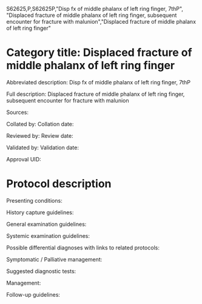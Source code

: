 S62625,P,S62625P,"Disp fx of middle phalanx of left ring finger, 7thP", "Displaced fracture of middle phalanx of left ring finger, subsequent encounter for fracture with malunion","Displaced fracture of middle phalanx of left ring finger"
# Category title: Displaced fracture of middle phalanx of left ring finger

Abbreviated description: Disp fx of middle phalanx of left ring finger, 7thP

Full description: Displaced fracture of middle phalanx of left ring finger, subsequent encounter for fracture with malunion

Sources:

Collated by:
Collation date:

Reviewed by:
Review date:

Validated by:
Validation date:

Approval UID:

# Protocol description

Presenting conditions:

History capture guidelines:

General examination guidelines:

Systemic examination guidelines:

Possible differential diagnoses with links to related protocols:

Symptomatic / Palliative management:

Suggested diagnostic tests:

Management:

Follow-up guidelines:
